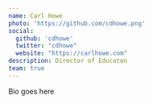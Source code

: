 ```yaml
---
name: Carl Howe
photo: 'https://github.com/cdhowe.png'
social:
  github: 'cdhowe'
  twitter: "cdhowe"
  website: "https://carlhowe.com"
description: Director of Educaton
team: true
---
```


Bio goes here
